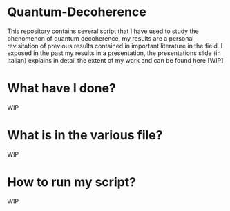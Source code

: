 # Quantum-Decoherence

This repository contains several script that I have used to study the phenomenon of quantum decoherence, my results are a personal revisitation of previous results contained in important literature in the field. I exposed in the past my results in a presentation, the presentations slide (in Italian) explains in detail the extent of my work and can be found here [WIP]

# What have I done?
WIP
# What is in the various file?
WIP
# How to run my script?
WIP

